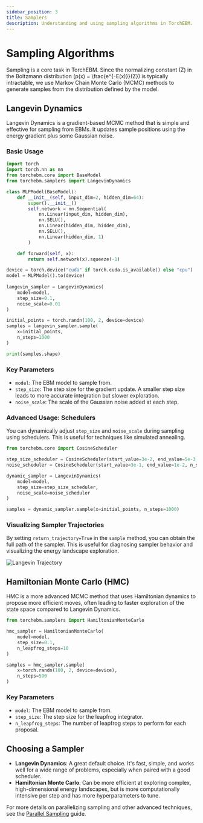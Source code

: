 ```yaml
---
sidebar_position: 3
title: Samplers
description: Understanding and using sampling algorithms in TorchEBM.
---
```


# Sampling Algorithms

Sampling is a core task in TorchEBM. Since the normalizing constant \(Z\) in the Boltzmann distribution \(p(x) = \frac{e^{-E(x)}}{Z}\) is typically intractable, we use Markov Chain Monte Carlo (MCMC) methods to generate samples from the distribution defined by the model.

## Langevin Dynamics

Langevin Dynamics is a gradient-based MCMC method that is simple and effective for sampling from EBMs. It updates sample positions using the energy gradient plus some Gaussian noise.

### Basic Usage

```python
import torch
import torch.nn as nn
from torchebm.core import BaseModel
from torchebm.samplers import LangevinDynamics

class MLPModel(BaseModel):
    def __init__(self, input_dim=2, hidden_dim=64):
        super().__init__()
        self.network = nn.Sequential(
            nn.Linear(input_dim, hidden_dim),
            nn.SELU(),
            nn.Linear(hidden_dim, hidden_dim),
            nn.SELU(),
            nn.Linear(hidden_dim, 1)
        )

    def forward(self, x):
        return self.network(x).squeeze(-1)

device = torch.device("cuda" if torch.cuda.is_available() else "cpu")
model = MLPModel().to(device)
        
langevin_sampler = LangevinDynamics(
    model=model,
    step_size=0.1,
    noise_scale=0.01
)

initial_points = torch.randn(100, 2, device=device)
samples = langevin_sampler.sample(
    x=initial_points,
    n_steps=1000
)

print(samples.shape)
```

### Key Parameters

- `model`: The EBM model to sample from.
- `step_size`: The step size for the gradient update. A smaller step size leads to more accurate integration but slower exploration.
- `noise_scale`: The scale of the Gaussian noise added at each step.

### Advanced Usage: Schedulers

You can dynamically adjust `step_size` and `noise_scale` during sampling using schedulers. This is useful for techniques like simulated annealing.

```python
from torchebm.core import CosineScheduler

step_size_scheduler = CosineScheduler(start_value=3e-2, end_value=5e-3, n_steps=1000)
noise_scheduler = CosineScheduler(start_value=3e-1, end_value=1e-2, n_steps=1000)

dynamic_sampler = LangevinDynamics(
    model=model,
    step_size=step_size_scheduler,
    noise_scale=noise_scheduler
)

samples = dynamic_sampler.sample(x=initial_points, n_steps=1000)
```

### Visualizing Sampler Trajectories

By setting `return_trajectory=True` in the `sample` method, you can obtain the full path of the sampler. This is useful for diagnosing sampler behavior and visualizing the energy landscape exploration.

![Langevin Trajectory](../assets/images/samplers/langevin_trajectory.png)

## Hamiltonian Monte Carlo (HMC)

HMC is a more advanced MCMC method that uses Hamiltonian dynamics to propose more efficient moves, often leading to faster exploration of the state space compared to Langevin Dynamics.

```python
from torchebm.samplers import HamiltonianMonteCarlo

hmc_sampler = HamiltonianMonteCarlo(
    model=model,
    step_size=0.1,
    n_leapfrog_steps=10
)

samples = hmc_sampler.sample(
    x=torch.randn(100, 2, device=device),
    n_steps=500
)
```

### Key Parameters

- `model`: The EBM model to sample from.
- `step_size`: The step size for the leapfrog integrator.
- `n_leapfrog_steps`: The number of leapfrog steps to perform for each proposal.

## Choosing a Sampler

-   **Langevin Dynamics**: A great default choice. It's fast, simple, and works well for a wide range of problems, especially when paired with a good scheduler.
-   **Hamiltonian Monte Carlo**: Can be more efficient at exploring complex, high-dimensional energy landscapes, but is more computationally intensive per step and has more hyperparameters to tune.

For more details on parallelizing sampling and other advanced techniques, see the [Parallel Sampling](parallel_sampling.md) guide.